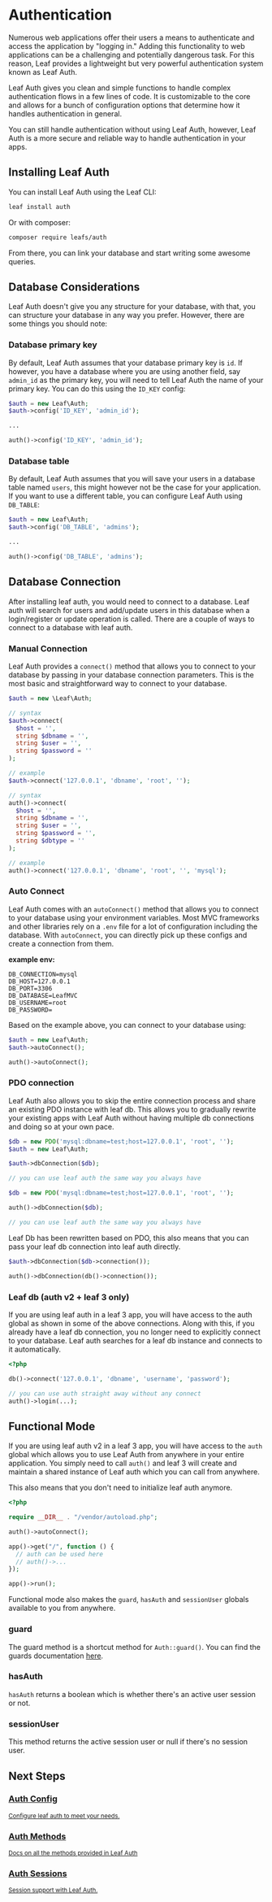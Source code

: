 # Authentication

<!-- markdownlint-disable no-inline-html -->

Numerous web applications offer their users a means to authenticate and access the application by "logging in." Adding this functionality to web applications can be a challenging and potentially dangerous task. For this reason, Leaf provides a lightweight but very powerful authentication system known as Leaf Auth.

Leaf Auth gives you clean and simple functions to handle complex authentication flows in a few lines of code. It is customizable to the core and allows for a bunch of configuration options that determine how it handles authentication in general.

You can still handle authentication without using Leaf Auth, however, Leaf Auth is a more secure and reliable way to handle authentication in your apps.

## Installing Leaf Auth

You can install Leaf Auth using the Leaf CLI:

```bash
leaf install auth
```

Or with composer:

```bash
composer require leafs/auth
```

From there, you can link your database and start writing some awesome queries.

## Database Considerations

Leaf Auth doesn't give you any structure for your database, with that, you can structure your database in any way you prefer. However, there are some things you should note:

### Database primary key

By default, Leaf Auth assumes that your database primary key is `id`. If however, you have a database where you are using another field, say `admin_id` as the primary key, you will need to tell Leaf Auth the name of your primary key. You can do this using the `ID_KEY` config:

<div class="class-mode">

```php
$auth = new Leaf\Auth;
$auth->config('ID_KEY', 'admin_id');

...
```

</div>

<div class="functional-mode">

```php
auth()->config('ID_KEY', 'admin_id');
```

</div>

### Database table

By default, Leaf Auth assumes that you will save your users in a database table named `users`, this might however not be the case for your application. If you want to use a different table, you can configure Leaf Auth using `DB_TABLE`:

<div class="class-mode">

```php
$auth = new Leaf\Auth;
$auth->config('DB_TABLE', 'admins');

...
```

</div>

<div class="functional-mode">

```php
auth()->config('DB_TABLE', 'admins');
```

</div>

## Database Connection

After installing leaf auth, you would need to connect to a database. Leaf auth will search for users and add/update users in this database when a login/register or update operation is called. There are a couple of ways to connect to a database with leaf auth.

### Manual Connection

Leaf Auth provides a `connect()` method that allows you to connect to your database by passing in your database connection parameters. This is the most basic and straightforward way to connect to your database.

<div class="class-mode">

```php
$auth = new \Leaf\Auth;

// syntax
$auth->connect(
  $host = '',
  string $dbname = '',
  string $user = '',
  string $password = ''
);

// example
$auth->connect('127.0.0.1', 'dbname', 'root', '');
```

</div>

<div class="functional-mode">

```php
// syntax
auth()->connect(
  $host = '',
  string $dbname = '',
  string $user = '',
  string $password = '',
  string $dbtype = ''
);

// example
auth()->connect('127.0.0.1', 'dbname', 'root', '', 'mysql');
```

</div>

### Auto Connect

Leaf Auth comes with an `autoConnect()` method that allows you to connect to your database using your environment variables. Most MVC frameworks and other libraries rely on a `.env` file for a lot of configuration including the database. With `autoConnect`, you can directly pick up these configs and create a connection from them.

**example env:**

```env
DB_CONNECTION=mysql
DB_HOST=127.0.0.1
DB_PORT=3306
DB_DATABASE=LeafMVC
DB_USERNAME=root
DB_PASSWORD=
```

Based on the example above, you can connect to your database using:

<div class="class-mode">

```php
$auth = new Leaf\Auth;
$auth->autoConnect();
```

</div>

<div class="functional-mode">

```php
auth()->autoConnect();
```

</div>

### PDO connection

Leaf Auth also allows you to skip the entire connection process and share an existing PDO instance with leaf db. This allows you to gradually rewrite your existing apps with Leaf Auth without having multiple db connections and doing so at your own pace.

<div class="class-mode">

```php
$db = new PDO('mysql:dbname=test;host=127.0.0.1', 'root', '');
$auth = new Leaf\Auth;

$auth->dbConnection($db);

// you can use leaf auth the same way you always have
```

</div>

<div class="functional-mode">

```php
$db = new PDO('mysql:dbname=test;host=127.0.0.1', 'root', '');

auth()->dbConnection($db);

// you can use leaf auth the same way you always have
```

</div>

Leaf Db has been rewritten based on PDO, this also means that you can pass your leaf db connection into leaf auth directly.

<div class="class-mode">

```php
$auth->dbConnection($db->connection());
```

</div>

<div class="functional-mode">

```php
auth()->dbConnection(db()->connection());
```

### Leaf db (auth v2 + leaf 3 only)

If you are using leaf auth in a leaf 3 app, you will have access to the auth global as shown in some of the above connections. Along with this, if you already have a leaf db connection, you no longer need to explicitly connect to your database. Leaf auth searches for a leaf db instance and connects to it automatically.

```php
<?php

db()->connect('127.0.0.1', 'dbname', 'username', 'password');

// you can use auth straight away without any connect
auth()->login(...);
```

## Functional Mode

If you are using leaf auth v2 in a leaf 3 app, you will have access to the `auth` global which allows you to use Leaf Auth from anywhere in your entire application. You simply need to call `auth()` and leaf 3 will create and maintain a shared instance of Leaf auth which you can call from anywhere.

This also means that you don't need to initialize leaf auth anymore.

```php
<?php

require __DIR__ . "/vendor/autoload.php";

auth()->autoConnect();

app()->get("/", function () {
  // auth can be used here
  // auth()->...
});

app()->run();
```

Functional mode also makes the `guard`, `hasAuth` and `sessionUser` globals available to you from anywhere.

### guard

The guard method is a shortcut method for `Auth::guard()`. You can find the guards documentation [here](/modules/auth/session.html#guard).

### hasAuth

`hasAuth` returns a boolean which is whether there's an active user session or not.

### sessionUser

This method returns the active session user or null if there's no session user.

</div>

## Next Steps

<div class="vt-box-container next-steps">
  <a class="vt-box w-lg-up:33" href="/modules/auth/config">
    <h3 class="next-steps-link mb:_1">Auth Config</h3>
    <small class="next-steps-caption">Configure leaf auth to meet your needs.</small>
  </a>
  <a class="vt-box w-lg-up:33" href="/modules/auth/methods">
    <h3 class="next-steps-link">Auth Methods</h3>
    <small class="next-steps-caption">Docs on all the methods provided in Leaf Auth</small>
  </a>
  <a class="vt-box w-lg-up:33" href="/modules/auth/session">
    <h3 class="next-steps-link">Auth Sessions</h3>
    <small class="next-steps-caption">Session support with Leaf Auth.</small>
  </a>
</div>
